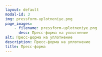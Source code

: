 ```yaml
---
layout: default
modal-id: 3
img: pressform-uplotneniye.png
page_images:
    - filename: pressform-uplotneniye.png
      desc: Пресс-форма на уплотнение
alt: Пресс-форма на уплотнение
description: Пресс-форма на уплотнение
title: Пресс-форма
---
```

